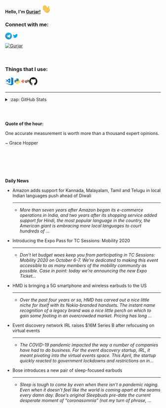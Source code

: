 #### Hello, I'm [Gurjar!](https://GurjarKing.github.io) <img src="https://raw.githubusercontent.com/ABSphreak/ABSphreak/master/gifs/Hi.gif" width="30px"></h2>


### Connect with me:

[<img align="left" alt="Gurjar | Telegram" width="22px" src="https://raw.githubusercontent.com/github/explore/80688e429a7d4ef2fca1e82350fe8e3517d3494d/topics/telegram/telegram.png" />][Telegram]
[<img align="left" alt="Gurjar | Twitter" width="22px" src="https://raw.githubusercontent.com/github/explore/80688e429a7d4ef2fca1e82350fe8e3517d3494d/topics/twitter/twitter.png" />][Twitter]
<br >
<br >
<a href="https://github.com/GurjarKing"><img src="https://komarev.com/ghpvc/?username=GurjarKing" alt="Gurjar" /></a> <br />
<br />
<br />
<!-- <br >

![](https://visitor-badge.glitch.me/badge?page_id=GurjarKing)

<br /> -->

### Things that I use:

[<img align="left" alt="Visual Studio Code" width="26px" src="https://raw.githubusercontent.com/github/explore/80688e429a7d4ef2fca1e82350fe8e3517d3494d/topics/visual-studio-code/visual-studio-code.png" />][VSCode]
[<img align="left" alt="Python" width="26px" src="https://raw.githubusercontent.com/github/explore/80688e429a7d4ef2fca1e82350fe8e3517d3494d/topics/python/python.png" />][Python]
[<img align="left" alt="Git" width="26px" src="https://raw.githubusercontent.com/github/explore/80688e429a7d4ef2fca1e82350fe8e3517d3494d/topics/git/git.png" />][Git]
[<img align="left" alt="GitHub" width="26px" src="https://raw.githubusercontent.com/github/explore/78df643247d429f6cc873026c0622819ad797942/topics/github/github.png" />][Github]

<br />
<br />

---
<details>
  <summary>:zap: GitHub Stats</summary>

<img align="left" alt="Gurjar's Github Stats" src="https://github-readme-stats.vercel.app/api?username=GurjarKing&show_icons=true&hide_border=true&count_private=true&include_all_commit=true&theme=algolia" />

</details>

<!-- ### 🔔 My latest tweet
<a href="https://twitter.com/Gurjar_King43" target="_blank">
	<img src="https://github.com/GurjarKing/GurjarKing/raw/master/tweet.png" width="70%" align="center" alt="Click to view on Twitter" title="My latest tweet, as an image"/>
</a> -->
<br>

<pre>

</pre>

**Quote of the hour:**

One accurate measurement is worth more than a thousand expert opinions.

~ Grace Hopper
<pre>

</pre>
<br>
<pre>


</pre>
<strong>Daily News</strong>
  
  - Amazon adds support for Kannada, Malayalam, Tamil and Telugu in local Indian languages push ahead of Diwali
     <hr/>
     
      - *More than seven years after Amazon began its e-commerce operations in India, and two years after its shopping service added support for Hindi, the most popular language in the country, the American giant is embracing more local languages to court hundreds of …*
     
  - Introducing the Expo Pass for TC Sessions: Mobility 2020
      <hr/>
      
      - *Don’t let budget woes keep you from participating in TC Sessions: Mobility 2020 on October 6-7. We’re dedicated to making this event accessible to as many members of the mobility community as possible. Case in point: today we’re announcing the new Expo Ticket…*
      
  - HMD is bringing a 5G smartphone and wireless earbuds to the US
      <hr/>
      
      - *Over the past four years or so, HMD has carved out a nice little niche for itself with its Nokia-branded handsets. The instant name recognition of a legacy brand was a nice little perch on which to gain some footing in an overcrowded market. Pricing has long …*
      
  - Event discovery network IRL raises $16M Series B after refocusing on virtual events
      <hr/>
      
      - *The COVID-19 pandemic impacted the way a number of companies have had to do business. For the event discovery startup, IRL, it meant pivoting into the virtual events space. This April, the startup quickly reacted to government lockdowns and restrictions on in…*
       
  - Bose introduces a new pair of sleep-focused earbuds
      <hr/>
       
       - *Sleep is tough to come by even when there isn’t a pandemic raging. Even when it doesn’t feel like the world is coming apart at the seams every damn day. Bose’s original Sleepbuds pre-date the current desperate moment of “coronasomnia” (not my turn of phrase, …*
      

<br />

[VSCode]: https://code.visualstudio.com/
[Python]: https://www.python.org/
[Git]: https://git-scm.com/
[Github]: https://github.com/
[Telegram]: https://t.me/Gurjar_King/
[Twitter]: https://twitter.com/Gurjar_King43/
